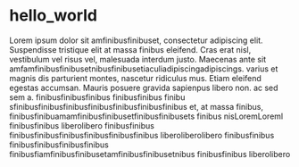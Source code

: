 # hello_world  
Lorem ipsum dolor sit amfinibusfinibuset, consectetur adipiscing elit. Suspendisse tristique elit at massa finibus eleifend. Cras erat nisl, vestibulum vel risus vel, malesuada interdum justo. Maecenas ante sit amfamfinibusfinibusetnibusfinibusetiaculiadipiscingadipiscings.  varius   et magnis dis parturient montes, nascetur ridiculus mus. Etiam eleifend egestas accumsan. Mauris posuere gravida sapienpus  libero non.  ac  sed sem  a. finibusfinibusfinibus finibusfinibus finibu sfinibusfinibusfinibusfinibusfinibusfinibusfinibus
et,   at massa finibus,  finibusfinibuamamfinibusfinibusetfinibusfinibusets finibus nisLoremLoreml  finibusfinibus liberolibero 
  finibusfinibus finibusfinibusfinibusfinibusfinibusfinibus liberoliberolibero
finibusfinibus finibusfinibusfinibusfinibus finibusfiamfinibusfinibusetamfinibusfinibusetnibus
finibusfinibus liberolibero
